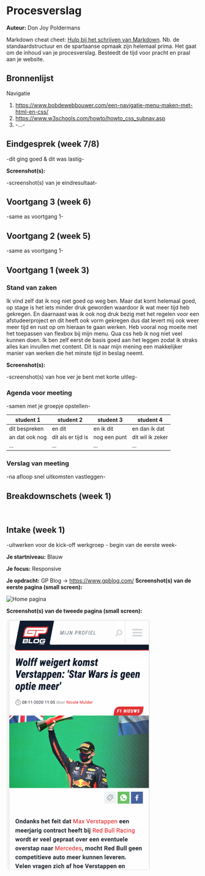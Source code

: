 # Procesverslag
**Auteur:** Don Joy Poldermans

Markdown cheat cheet: [Hulp bij het schrijven van Markdown](https://github.com/adam-p/markdown-here/wiki/Markdown-Cheatsheet). Nb. de standaardstructuur en de spartaanse opmaak zijn helemaal prima. Het gaat om de inhoud van je procesverslag. Besteedt de tijd voor pracht en praal aan je website.



## Bronnenlijst
Navigatie
1. https://www.bobdewebbouwer.com/een-navigatie-menu-maken-met-html-en-css/
2. https://www.w3schools.com/howto/howto_css_subnav.asp
3. -...-



## Eindgesprek (week 7/8)

-dit ging goed & dit was lastig-

**Screenshot(s):**

-screenshot(s) van je eindresultaat-



## Voortgang 3 (week 6)

-same as voortgang 1-



## Voortgang 2 (week 5)

-same as voortgang 1-



## Voortgang 1 (week 3)

### Stand van zaken
Ik vind zelf dat ik nog niet goed op weg ben. Maar dat komt helemaal goed, op stage is het iets minder druk geworden waardoor ik wat meer tijd heb gekregen. En daarnaast was ik ook nog druk bezig met het regelen voor een afstudeerproject en dit heeft ook vorm gekregen dus dat levert mij ook weer meer tijd en rust op om hieraan te gaan werken.
Heb vooral nog moeite met het toepassen van flexbox bij mijn menu.
Qua css heb ik nog niet veel kunnen doen.
Ik ben zelf eerst de basis goed aan het leggen zodat ik straks alles kan invullen met content. Dit is naar mijn mening een makkelijker manier van werken die het minste tijd in beslag neemt.

**Screenshot(s):**

-screenshot(s) van hoe ver je bent met korte uitleg-

### Agenda voor meeting

-samen met je groepje opstellen-

| student 1      | student 2          | student 3    | student 4        |
| ---            | ---                | ---          | ---              |
| dit bespreken  | en dit             | en ik dit    | en dan ik dat    |
| an dat ook nog | dit als er tijd is | nog een punt | dit wil ik zeker |
| ...            | ...                | ...          | ...              |

### Verslag van meeting

-na afloop snel uitkomsten vastleggen-



## Breakdownschets (week 1)

<img scr="C:\Users\Yotohi\Documents\GitHub\Frontend20-21\images\Group 2.png">



## Intake (week 1)
-uitwerken voor de kick-off werkgroep - begin van de eerste week-

**Je startniveau:** Blauw

**Je focus:** Responsive

**Je opdracht:** GP Blog -> https://www.gpblog.com/
**Screenshot(s) van de eerste pagina (small screen):**

<img src="Schermafbeelding 2020-11-08 om 12.32.30.png" width="375px" alt="Home pagina">

**Screenshot(s) van de tweede pagina (small screen):**


<img src="images/Schermafbeelding 2020-11-08 om 12.32.45.png" width="375px" alt="omschrijving van de pagina">
